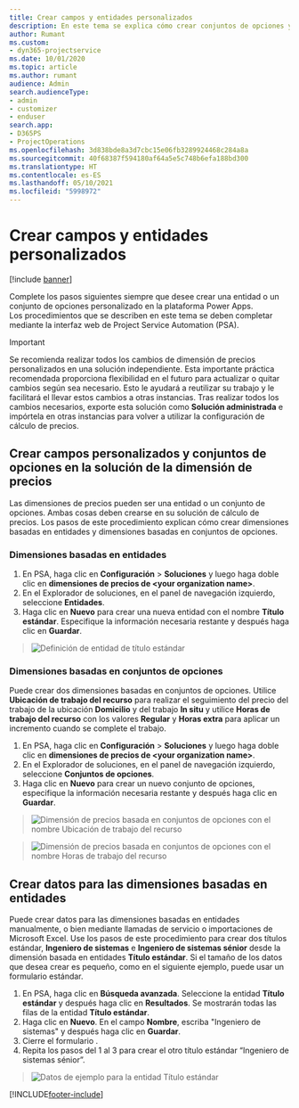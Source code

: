 ```yaml
---
title: Crear campos y entidades personalizados
description: En este tema se explica cómo crear conjuntos de opciones y entidades en su propia solución de la plataforma Power Apps.
author: Rumant
ms.custom:
- dyn365-projectservice
ms.date: 10/01/2020
ms.topic: article
ms.author: rumant
audience: Admin
search.audienceType:
- admin
- customizer
- enduser
search.app:
- D365PS
- ProjectOperations
ms.openlocfilehash: 3d838bde8a3d7cbc15e06fb3289924468c284a8a
ms.sourcegitcommit: 40f68387f594180af64a5e5c748b6efa188bd300
ms.translationtype: HT
ms.contentlocale: es-ES
ms.lasthandoff: 05/10/2021
ms.locfileid: "5998972"
---
```

# <a name="create-custom-fields-and-entities"></a>Crear campos y entidades personalizados 

[!include [banner](../includes/psa-now-project-operations.md)]

Complete los pasos siguientes siempre que desee crear una entidad o un conjunto de opciones personalizado en la plataforma Power Apps.  
Los procedimientos que se describen en este tema se deben completar mediante la interfaz web de Project Service Automation (PSA).

> [!IMPORTANT]
> Se recomienda realizar todos los cambios de dimensión de precios personalizados en una solución independiente. Esta importante práctica recomendada proporciona flexibilidad en el futuro para actualizar o quitar cambios según sea necesario. Esto le ayudará a reutilizar su trabajo y le facilitará el llevar estos cambios a otras instancias. Tras realizar todos los cambios necesarios, exporte esta solución como **Solución administrada** e impórtela en otras instancias para volver a utilizar la configuración de cálculo de precios.

  
## <a name="create-custom-fields-and-option-sets-in-the-pricing-dimension-solution"></a>Crear campos personalizados y conjuntos de opciones en la solución de la dimensión de precios

Las dimensiones de precios pueden ser una entidad o un conjunto de opciones. Ambas cosas deben crearse en su solución de cálculo de precios. Los pasos de este procedimiento explican cómo crear dimensiones basadas en entidades y dimensiones basadas en conjuntos de opciones.

### <a name="entity-based-dimensions"></a>Dimensiones basadas en entidades

1. En PSA, haga clic en **Configuración** > **Soluciones** y luego haga doble clic en **dimensiones de precios de \<your organization name>**.
2. En el Explorador de soluciones, en el panel de navegación izquierdo, seleccione **Entidades**.
3. Haga clic en **Nuevo** para crear una nueva entidad con el nombre **Título estándar**. Especifique la información necesaria restante y después haga clic en **Guardar**.

> ![Definición de entidad de título estándar](media/Standard-Title-entity-definition.png)


### <a name="option-set-based-dimensions"></a>Dimensiones basadas en conjuntos de opciones 
Puede crear dos dimensiones basadas en conjuntos de opciones. Utilice **Ubicación de trabajo del recurso** para realizar el seguimiento del precio del trabajo de la ubicación **Domicilio** y del trabajo **In situ** y utilice **Horas de trabajo del recurso** con los valores **Regular** y **Horas extra** para aplicar un incremento cuando se complete el trabajo.


1. En PSA, haga clic en **Configuración** > **Soluciones** y luego haga doble clic en **dimensiones de precios de \<your organization name>**. 
2. En el Explorador de soluciones, en el panel de navegación izquierdo, seleccione **Conjuntos de opciones**. 
3. Haga clic en **Nuevo** para crear un nuevo conjunto de opciones, especifique la información necesaria restante y después haga clic en **Guardar**.

> ![Dimensión de precios basada en conjuntos de opciones con el nombre Ubicación de trabajo del recurso ](media/Option-set-PD-called-Resource-Work-Location.png)

> ![Dimensión de precios basada en conjuntos de opciones con el nombre Horas de trabajo del recurso ](media/Option-set-PD-called-Resource-Work-Hours.PNG)


## <a name="create-data-for-entity-based-dimensions"></a>Crear datos para las dimensiones basadas en entidades

Puede crear datos para las dimensiones basadas en entidades manualmente, o bien mediante llamadas de servicio o importaciones de Microsoft Excel. Use los pasos de este procedimiento para crear dos títulos estándar, **Ingeniero de sistemas** e **Ingeniero de sistemas sénior** desde la dimensión basada en entidades **Título estándar**. Si el tamaño de los datos que desea crear es pequeño, como en el siguiente ejemplo, puede usar un formulario estándar.

1. En PSA, haga clic en **Búsqueda avanzada**. Seleccione la entidad **Título estándar** y después haga clic en **Resultados**. Se mostrarán todas las filas de la entidad **Título estándar**.
2. Haga clic en **Nuevo**. En el campo **Nombre**, escriba "Ingeniero de sistemas" y después haga clic en **Guardar**.
3. Cierre el formulario . 
4. Repita los pasos del 1 al 3 para crear el otro título estándar “Ingeniero de sistemas sénior”.

> ![Datos de ejemplo para la entidad Título estándar ](media/ST-data.png)




[!INCLUDE[footer-include](../includes/footer-banner.md)]
